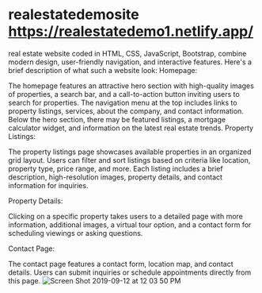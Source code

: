 # realestatedemosite https://realestatedemo1.netlify.app/
real estate website coded in HTML, CSS, JavaScript, Bootstrap,  combine modern design, user-friendly navigation, and interactive features. Here's a brief description of what such a website look: Homepage:

The homepage features an attractive hero section with high-quality images of properties, a search bar, and a call-to-action button inviting users to search for properties.
The navigation menu at the top includes links to property listings, services, about the company, and contact information.
Below the hero section, there may be featured listings, a mortgage calculator widget, and information on the latest real estate trends.
Property Listings:

The property listings page showcases available properties in an organized grid layout.
Users can filter and sort listings based on criteria like location, property type, price range, and more.
Each listing includes a brief description, high-resolution images, property details, and contact information for inquiries.

Property Details:

Clicking on a specific property takes users to a detailed page with more information, additional images, a virtual tour option, and a contact form for scheduling viewings or asking questions.

Contact Page:

The contact page features a contact form, location map, and contact details. Users can submit inquiries or schedule appointments directly from this page.
![Screen Shot 2019-09-12 at 12 03 50 PM](https://github.com/sinyozz/realestatedemosite/blob/main/assets/images/real-banner.png)

